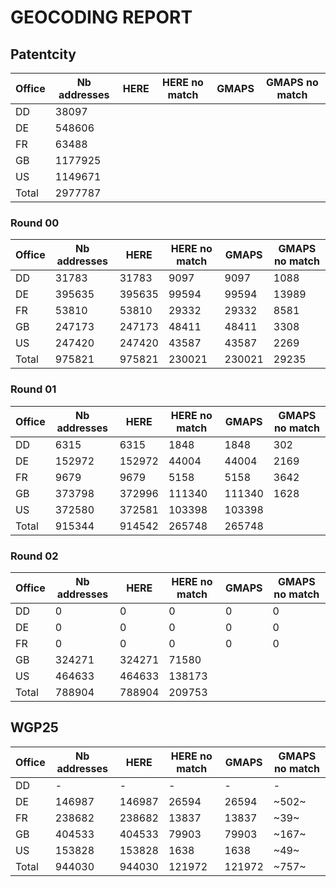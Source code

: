 # GEOCODING REPORT

## Patentcity

Office | Nb addresses | HERE | HERE no match | GMAPS | GMAPS no match
---|---|---|---|---|---
DD      |38097  |   |   |   |
DE      |548606 |   |   |   |
FR      |63488  |   |   |   |
GB      |1177925|   |   |   |
US      |1149671|   |   |   |
Total   |2977787|   |   |   |

### Round 00

Office | Nb addresses | HERE | HERE no match | GMAPS | GMAPS no match
---|---|---|---|---|---
DD      |31783      |31783      |9097       |9097   | 1088
DE      |395635     |395635     |99594      |99594  | 13989
FR      |53810      |53810      |29332      |29332  | 8581
GB      |247173     |247173     |48411      |48411  | 3308
US      |247420     |247420     |43587      |43587  | 2269
Total   |975821     |975821     |230021     |230021 | 29235

### Round 01

Office | Nb addresses | HERE | HERE no match | GMAPS | GMAPS no match
---|---|---|---|---|---
DD      |6315   |6315   |1848   | 1848  | 302
DE      |152972 |152972 |44004  | 44004 | 2169
FR      |9679   |9679   |5158   | 5158  | 3642
GB      |373798 |372996 |111340 | 111340| 1628
US      |372580 |372581 |103398 | 103398|
Total   |915344 |914542 |265748 | 265748|

### Round 02

Office | Nb addresses | HERE | HERE no match | GMAPS | GMAPS no match
---|---|---|---|---|---
DD      |0      |0      |0      |0      |0
DE      |0      |0      |0      |0      |0
FR      |0      |0      |0      |0      |0
GB      |324271 |324271 |71580  |       |
US      |464633 |464633 |138173 |       |
Total   |788904 |788904 |209753 |       |

## WGP25

Office | Nb addresses | HERE | HERE no match | GMAPS | GMAPS no match
---|---|---|---|---|---
DD      |-      |-      |-      |-      |-
DE      |146987 |146987 |26594  |26594  |~502~
FR      |238682 |238682 |13837  |13837  |~39~
GB      |404533 |404533 |79903  |79903  |~167~
US      |153828 |153828 |1638   |1638   |~49~
Total   |944030 |944030 |121972 |121972 |~757~
